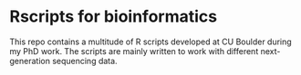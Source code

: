 # Rscripts for bioinformatics
This repo contains a multitude of R scripts developed at CU Boulder during my PhD work. The scripts are mainly written to work with different next-generation sequencing data.
